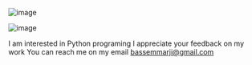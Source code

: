 ![image](https://user-images.githubusercontent.com/74184047/115012032-ffa2df80-9eb7-11eb-8e2f-0b5f5a859087.png)

![image](https://user-images.githubusercontent.com/74184047/115012088-10ebec00-9eb8-11eb-8e2d-93be2492b5cd.png)



I am interested in Python programing
I appreciate your feedback on my work
You can reach me on my email bassemmarji@gmail.com
